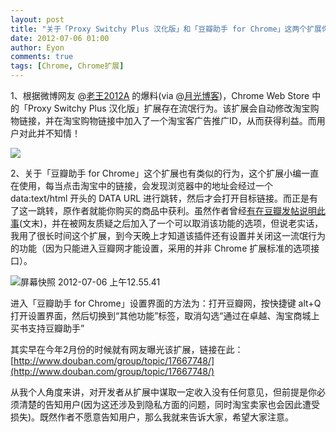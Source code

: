 ```yaml
---
layout: post
title: "关于「Proxy Switchy Plus 汉化版」和「豆瓣助手 for Chrome」这两个扩展你应该知道的事情"
date: 2012-07-06 01:00
author: Eyon
comments: true
tags: [Chrome, Chrome扩展]
---
```

1、根据微博网友 @[老王2012A](http://weibo.com/1653166683/yr5MtvUWV) 的爆料(via @[月光博客](http://weibo.com/1494759712/yr5WKiGl2))，Chrome Web Store 中的「Proxy Switchy Plus 汉化版」扩展存在流氓行为。该扩展会自动修改淘宝购物链接，并在淘宝购物链接中加入了一个淘宝客广告推广ID，从而获得利益。而用户对此并不知情！

![](http://ww2.sinaimg.cn/bmiddle/6289525bjw1dumdkmt25mg.gif)

2、关于「豆瓣助手 for Chrome」这个扩展也有类似的行为，这个扩展小编一直在使用，每当点击淘宝中的链接，会发现浏览器中的地址会经过一个 data:text/html 开头的 DATA URL 进行跳转，然后才会打开目标链接。而正是有了这一跳转，原作者就能你购买的商品中获利。虽然作者曾经[有在豆瓣发帖说明此事](http://www.douban.com/note/125348304/)(文末)，并在被网友质疑之后加入了一个可以取消该功能的选项，但说老实话，我用了很长时间这个扩展，到今天晚上才知道该插件还有设置并关闭这一流氓行为的功能（因为只能进入豆瓣网才能设置，采用的并非 Chrome 扩展标准的选项接口）。

![](http://chromipic.b0.upaiyun.com/uploads/2012/07/屏幕快照-2012-07-06-上午12.55.41-550x395.png "屏幕快照 2012-07-06 上午12.55.41")

进入「豆瓣助手 for Chrome」设置界面的方法为：打开豆瓣网，按快捷键 alt+Q 打开设置界面，然后切换到“其他功能”标签，取消勾选“通过在卓越、淘宝商城上买书支持豆瓣助手”

其实早在今年2月份的时候就有网友曝光该扩展，链接在此：[http://www.douban.com/group/topic/17667748/](http://www.douban.com/group/topic/17667748/)

从我个人角度来讲，对开发者从扩展中谋取一定收入没有任何意见，但前提是你必须清楚的告知用户(因为这还涉及到隐私方面的问题，同时淘宝卖家也会因此遭受损失)。既然作者不愿意告知用户，那么我就来告诉大家，希望大家注意。
